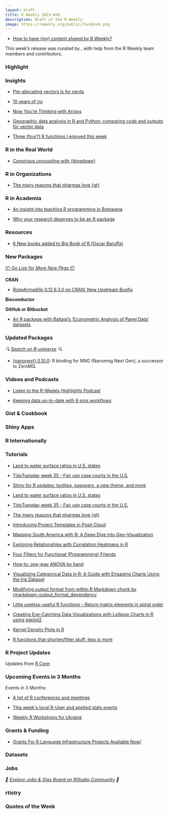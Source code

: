 ```yaml
---
layout: draft
title: R Weekly 2023-W36
description: Draft of the R Weekly
image: https://rweekly.org/public/facebook.png
---
```



+ [How to have (my) content shared by R Weekly?](https://github.com/rweekly/rweekly.org#how-to-have-my-content-shared-by-r-weekly)

This week’s release was curated by [](), with help from the R Weekly team members and contributors.



### Highlight



### Insights

+ [Pre-allocating vectors is for nerds](https://www.mm218.dev/posts/2023-08-29-allocations/)

* [10 years of rio](https://chainsawriot.com/postmannheim/2023/08/28/rio10.html)

+ [Now You're Thinking with Arrays](https://jcarroll.com.au/2023/08/29/now-you-re-thinking-with-arrays/)

+ [Geographic data analysis in R and Python: comparing code and outputs for vector data](https://geocompx.org/post/2023/ogh23/index.html)

+ [Three (four?) R functions I enjoyed this week](https://masalmon.eu/2023/08/30/three-r-functions/)

### R in the Real World

+ [Conscious uncoupling with {blogdown}](https://www.rostrum.blog/posts/2023-08-26-cheerio-blogdown/index.html)

### R in Organizations

+ [The many reasons that pharmas love {gt}](https://posit.co/blog/the-many-reasons-that-pharmas-love-gt/)

### R in Academia

+ [An insight into teaching R programming in Botswana](https://rladiesgaboronebw.netlify.app/posts/teachingr/teachingr)

+ [Why your research deserves to be an R package](https://blog.esciencecenter.nl/why-your-research-deserves-to-be-an-r-package-3737a73501c)

### Resources

+ [6 New books added to Big Book of R (Oscar Baruffa)](https://oscarbaruffa.com/bbor-20230827/)


### New Packages

<p class="added-hostname"><a href="https://rweekly.org/live" target="_blank" class="externalLink">📦 <i>Go Live for More New Pkgs</i> 📦</a></p>


**CRAN**

+ [RcppArmadillo 0.12.6.3.0 on CRAN: New Upstream Bugfix](http://dirk.eddelbuettel.com/blog/2023/08/29/#rcpparmadillo_0.12.6.3.0)

**Bioconductor**



**GitHub or Bitbucket**

+ [An R package with Baltagi’s ‘Econometric Analysis of Panel Data’ datasets](https://pacha.dev/blog/2023/08/28/baltagi/index.html)

### Updated Packages

<i>🔍 [Search on R-universe](https://r-universe.dev/search/) 🔍</i>

+ [{nanonext} 0.10.0](https://cran.r-project.org/package=nanonext): R binding for NNG (Nanomsg Next Gen), a successor to ZeroMQ.

### Videos and Podcasts

+ [Listen to the R-Weekly Highlights Podcast](https://rweekly.fireside.fm/)

+ [Keeping data up-to-date with 6 pins workflows](https://www.youtube.com/watch?v=t8A-ysXinpE)

### Gist & Cookbook



### Shiny Apps



### R Internationally



### Tutorials

+ [Land to water surface ratios in U.S. states](https://jonathankitt.netlify.app/posts/2023-08-04-tt-us/)

+ [TidyTuesday week 35 - Fair use case courts in the U.S.](https://jonathankitt.netlify.app/posts/2023-08-29-tt-fair-use/)

+ [Shiny for R updates: tooltips, popovers, a new theme, and more](https://shiny.posit.co/blog/posts/bslib-tooltips/)

+ [Land to water surface ratios in U.S. states](https://jonathankitt.netlify.app/posts/2023-08-04-tt-us/)

+ [TidyTuesday week 35 - Fair use case courts in the U.S.](https://jonathankitt.netlify.app/posts/2023-08-29-tt-fair-use/)

+ [The many reasons that pharmas love {gt}](https://posit.co/blog/the-many-reasons-that-pharmas-love-gt/)

+ [Introducing Project Templates in Posit Cloud](https://posit.co/blog/introducing-project-templates-in-posit-cloud/)

+ [Mapping South America with R: A Deep Dive into Geo-Visualization](https://towardsdatascience.com/mapping-south-america-with-r-a-deep-dive-into-geo-visualization-2fc8e34ec263)

+ [Exploring Relationships with Correlation Heatmaps in R](https://www.spsanderson.com/steveondata/posts/2023-08-30/index.html)

+ [Four Filters for Functional (Programming) Friends](https://jcarroll.com.au/2023/08/30/four-filters-for-functional-programming-friends/)

+ [How to: one-way ANOVA by hand](https://statsandr.com/blog/how-to-one-way-anova-by-hand/)

+ [Visualizing Categorical Data in R: A Guide with Engaging Charts Using the Iris Dataset](https://www.spsanderson.com/steveondata/posts/2023-08-29/index.html)

+ [Modifying output format from within R Markdown chunk by rmarkdown::output_format_dependency](https://blog.atusy.net/2023/08/28/rmarkdown-output-format-dependency/)

+ [Little useless-useful R functions – Return matrix elements in spiral order](https://tomaztsql.wordpress.com/2023/08/27/little-useless-useful-r-functions-return-matrix-elements-in-spiral-order/)

+ [Creating Eye-Catching Data Visualizations with Lollipop Charts in R using ggplot2](https://www.spsanderson.com/steveondata/posts/2023-08-31/index.html)

+ [Kernel Density Plots in R](https://www.spsanderson.com/steveondata/posts/2023-09-01/index.html)

+ [R functions that shorten/filter stuff: less is more](https://masalmon.eu/2023/08/31/three-shorten/)

<!--<div class="post-more-begin></div><div class="post-more-end"></div>-->

### R Project Updates

Updates from [R Core](http://developer.r-project.org/blosxom.cgi/R-devel/NEWS):


### Upcoming Events in 3 Months

Events in 3 Months:


+ [A list of R conferences and meetings](https://jumpingrivers.github.io/meetingsR/events.html)

+ [This week's local R-User and applied stats events](https://community.rstudio.com/c/irl)

+ [Weekly R Workshops for Ukraine](https://sites.google.com/view/dariia-mykhailyshyna/main/r-workshops-for-ukraine)

### Grants & Funding

+ [Grants For R Language Infrastructure Projects Available Now!](https://www.r-consortium.org/blog/2023/08/31/grants-for-r-language-infrastructure-projects-available-now)

### Datasets


### Jobs

<i>💼 [Explore Jobs & Gigs Board on RStudio Community](https://community.rstudio.com/c/jobs/) 💼</i>

### rtistry


### Quotes of the Week
